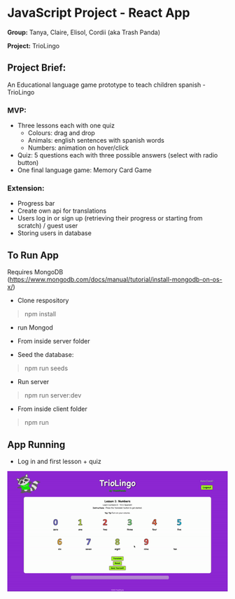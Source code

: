 # JavaScript Project - React App 

**Group:** Tanya, Claire, Elisol, Cordii (aka Trash Panda)

**Project:** TrioLingo 

## Project Brief:

An Educational language game prototype to teach children spanish - TrioLingo

### MVP:
- Three lessons each with one quiz
    - Colours: drag and drop
    - Animals: english sentences with spanish words
    - Numbers: animation on hover/click 
- Quiz: 5 questions each with three possible answers (select with radio button)
- One final language game: Memory Card Game

### Extension:
- Progress bar
- Create own api for translations
- Users log in or sign up (retrieving their progress or starting from scratch) / guest user
- Storing users in database

## To Run App

Requires MongoDB (https://www.mongodb.com/docs/manual/tutorial/install-mongodb-on-os-x/)

- Clone respository
> npm install

- run Mongod 

- From inside server folder
- Seed the database:
> npm run seeds

- Run server
> npm run server:dev

- From inside client folder
> npm run

## App Running

- Log in and first lesson + quiz

![screen-gif](./Triolingo.gif)